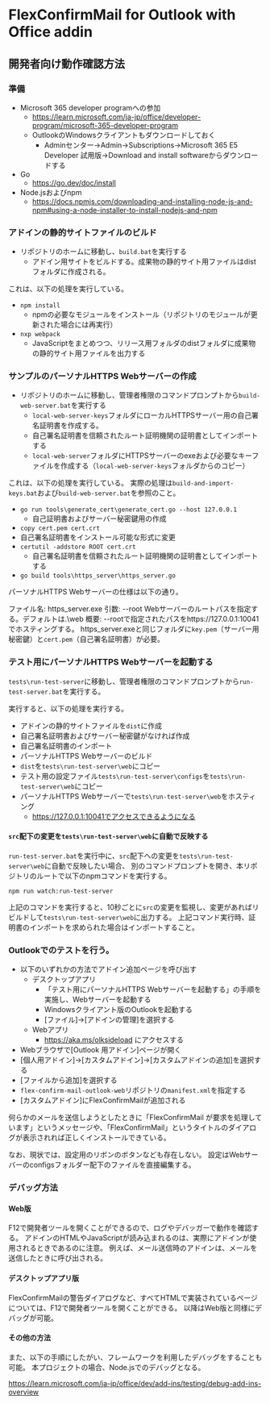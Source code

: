 # FlexConfirmMail for Outlook with Office addin

## 開発者向け動作確認方法

### 準備

* Microsoft 365 developer programへの参加
  * https://learn.microsoft.com/ja-jp/office/developer-program/microsoft-365-developer-program
  * OutlookのWindowsクライアントもダウンロードしておく
    * Adminセンター->Admin->Subscriptions->Microsoft 365 E5 Developer 試用版->Download and install softwareからダウンロードする
* Go
  * https://go.dev/doc/install
* Node.jsおよびnpm
  * https://docs.npmjs.com/downloading-and-installing-node-js-and-npm#using-a-node-installer-to-install-nodejs-and-npm

### アドインの静的サイトファイルのビルド

* リポジトリのホームに移動し、`build.bat`を実行する
  * アドイン用サイトをビルドする。成果物の静的サイト用ファイルはdistフォルダに作成される。

これは、以下の処理を実行している。

* `npm install`
  * npmの必要なモジュールをインストール（リポジトリのモジュールが更新された場合には再実行）
* `nxp webpack`
   * JavaScriptをまとめつつ、リリース用フォルダのdistフォルダに成果物の静的サイト用ファイルを出力する

### サンプルのパーソナルHTTPS Webサーバーの作成

* リポジトリのホームに移動し、管理者権限のコマンドプロンプトから`build-web-server.bat`を実行する
  * `local-web-server-keys`フォルダにローカルHTTPSサーバー用の自己署名証明書を作成する。
  * 自己署名証明書を信頼されたルート証明機関の証明書としてインポートする
  * `local-web-server`フォルダにHTTPSサーバーのexeおよび必要なキーファイルを作成する（`local-web-server-keys`フォルダからのコピー）

これは、以下の処理を実行している。
実際の処理は`build-and-import-keys.bat`および`build-web-server.bat`を参照のこと。

* `go run tools\generate_cert\generate_cert.go --host 127.0.0.1`
  * 自己証明書およびサーバー秘密鍵用の作成
*   `copy cert.pem cert.crt`
  * 自己署名証明書をインストール可能な形式に変更
* `certutil -addstore ROOT cert.crt`
  * 自己署名証明書を信頼されたルート証明機関の証明書としてインポートする
* `go build tools\https_server\https_server.go`

パーソナルHTTPS Webサーバーの仕様は以下の通り。

ファイル名: https_server.exe
引数: --root Webサーバーのルートパスを指定する。デフォルトは.\web
概要: --rootで指定されたパスをhttps://127.0.0.1:10041でホスティングする。
      https_server.exeと同じフォルダに`key.pem`（サーバー用秘密鍵）と`cert.pem`（自己署名証明書）が必要。

### テスト用にパーソナルHTTPS Webサーバーを起動する

`tests\run-test-server`に移動し、管理者権限のコマンドプロンプトから`run-test-server.bat`を実行する。

実行すると、以下の処理を実行する。

* アドインの静的サイトファイルを`dist`に作成
* 自己署名証明書およびサーバー秘密鍵がなければ作成
* 自己署名証明書のインポート
* パーソナルHTTPS Webサーバーのビルド
* `dist`を`tests\run-test-server\web`にコピー
* テスト用の設定ファイル`tests\run-test-server\configs`を`tests\run-test-server\web`にコピー
* パーソナルHTTPS Webサーバーで`tests\run-test-server\web`をホスティング
  * https://127.0.0.1:10041でアクセスできるようになる

#### `src`配下の変更を`tests\run-test-server\web`に自動で反映する

`run-test-server.bat`を実行中に、`src`配下への変更を`tests\run-test-server\web`に自動で反映したい場合、
別のコマンドプロンプトを開き、本リポジトリのルートで以下のnpmコマンドを実行する。

```
npm run watch:run-test-server
```

上記のコマンドを実行すると、10秒ごとに`src`の変更を監視し、変更があればリビルドして`tests\run-test-server\web`に出力する。
上記コマンド実行時、証明書のインポートを求められた場合はインポートすること。

### Outlookでのテストを行う。

* 以下のいずれかの方法でアドイン追加ページを呼び出す
  * デスクトップアプリ
    * 「テスト用にパーソナルHTTPS Webサーバーを起動する」の手順を実施し、Webサーバーを起動する
    * Windowsクライアント版のOutlookを起動する
    * [ファイル]->[アドインの管理]を選択する
  * Webアプリ
    * https://aka.ms/olksideload にアクセスする
* Webブラウザで[Outlook 用アドイン]ページが開く 
* [個人用アドイン]->[カスタムアドイン]->[カスタムアドインの追加]を選択する
* [ファイルから追加]を選択する
* `flex-confirm-mail-outlook-web`リポジトリの`manifest.xml`を指定する
* [カスタムアドイン]にFlexConfirmMailが追加される

何らかのメールを送信しようとしたときに「FlexConfirmMail が要求を処理しています」というメッセージや、「FlexConfirmMail」というタイトルのダイアログが表示されれば正しくインストールできている。

なお、現状では、設定用のリボンのボタンなども存在しない。
設定はWebサーバーのconfigsフォルダー配下のファイルを直接編集する。

### デバッグ方法

#### Web版

F12で開発者ツールを開くことができるので、ログやデバッガーで動作を確認する。
アドインのHTMLやJavaScriptが読み込まれるのは、実際にアドインが使用されるときであるのに注意。
例えば、メール送信時のアドインは、メールを送信したときに呼び出される。

#### デスクトップアプリ版

FlexConfirmMailの警告ダイアログなど、すべてHTMLで実装されているページについては、F12で開発者ツールを開くことができる。
以降はWeb版と同様にデバッグが可能。

#### その他の方法

また、以下の手順にしたがい、フレームワークを利用したデバッグをすることも可能。
本プロジェクトの場合、Node.jsでのデバッグとなる。

https://learn.microsoft.com/ja-jp/office/dev/add-ins/testing/debug-add-ins-overview